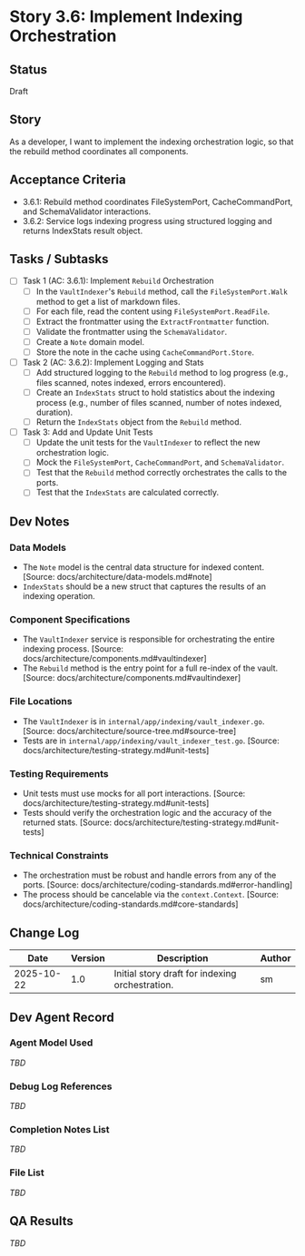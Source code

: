 # Story 3.6: Implement Indexing Orchestration

## Status

Draft

## Story

As a developer, I want to implement the indexing orchestration logic, so that the rebuild method coordinates all components.

## Acceptance Criteria

- 3.6.1: Rebuild method coordinates FileSystemPort, CacheCommandPort, and SchemaValidator interactions.
- 3.6.2: Service logs indexing progress using structured logging and returns IndexStats result object.

## Tasks / Subtasks

- [ ] Task 1 (AC: 3.6.1): Implement `Rebuild` Orchestration
  - [ ] In the `VaultIndexer`'s `Rebuild` method, call the `FileSystemPort.Walk` method to get a list of markdown files.
  - [ ] For each file, read the content using `FileSystemPort.ReadFile`.
  - [ ] Extract the frontmatter using the `ExtractFrontmatter` function.
  - [ ] Validate the frontmatter using the `SchemaValidator`.
  - [ ] Create a `Note` domain model.
  - [ ] Store the note in the cache using `CacheCommandPort.Store`.
- [ ] Task 2 (AC: 3.6.2): Implement Logging and Stats
  - [ ] Add structured logging to the `Rebuild` method to log progress (e.g., files scanned, notes indexed, errors encountered).
  - [ ] Create an `IndexStats` struct to hold statistics about the indexing process (e.g., number of files scanned, number of notes indexed, duration).
  - [ ] Return the `IndexStats` object from the `Rebuild` method.
- [ ] Task 3: Add and Update Unit Tests
  - [ ] Update the unit tests for the `VaultIndexer` to reflect the new orchestration logic.
  - [ ] Mock the `FileSystemPort`, `CacheCommandPort`, and `SchemaValidator`.
  - [ ] Test that the `Rebuild` method correctly orchestrates the calls to the ports.
  - [ ] Test that the `IndexStats` are calculated correctly.

## Dev Notes

### Data Models
- The `Note` model is the central data structure for indexed content. [Source: docs/architecture/data-models.md#note]
- `IndexStats` should be a new struct that captures the results of an indexing operation.

### Component Specifications
- The `VaultIndexer` service is responsible for orchestrating the entire indexing process. [Source: docs/architecture/components.md#vaultindexer]
- The `Rebuild` method is the entry point for a full re-index of the vault. [Source: docs/architecture/components.md#vaultindexer]

### File Locations
- The `VaultIndexer` is in `internal/app/indexing/vault_indexer.go`. [Source: docs/architecture/source-tree.md#source-tree]
- Tests are in `internal/app/indexing/vault_indexer_test.go`. [Source: docs/architecture/testing-strategy.md#unit-tests]

### Testing Requirements
- Unit tests must use mocks for all port interactions. [Source: docs/architecture/testing-strategy.md#unit-tests]
- Tests should verify the orchestration logic and the accuracy of the returned stats. [Source: docs/architecture/testing-strategy.md#unit-tests]

### Technical Constraints
- The orchestration must be robust and handle errors from any of the ports. [Source: docs/architecture/coding-standards.md#error-handling]
- The process should be cancelable via the `context.Context`. [Source: docs/architecture/coding-standards.md#core-standards]

## Change Log

| Date       | Version | Description                                     | Author |
| ---------- | ------- | ----------------------------------------------- | ------ |
| 2025-10-22 | 1.0     | Initial story draft for indexing orchestration. | sm     |

## Dev Agent Record

### Agent Model Used

_TBD_

### Debug Log References

_TBD_

### Completion Notes List

_TBD_

### File List

_TBD_

## QA Results

_TBD_
